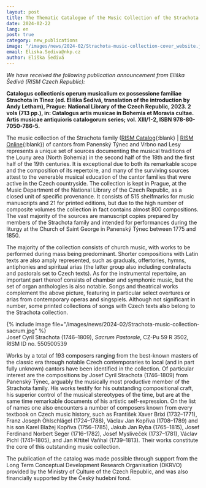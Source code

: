 ```yaml
---
layout: post
title: The Thematic Catalogue of the Music Collection of the Strachota Family from Panenský Týnec
date: 2024-02-22
lang: en
post: true
category: new_publications
image: "/images/news/2024-02/Strachota-music-collection-cover_website.jpg"
email: Eliska.Sediva@nkp.cz
author: Eliška Šedivá
---
```


_We have received the following publication announcement from Eliška Šedivá (RISM Czech Republic):_

**Catalogus collectionis operum musicalium ex possessione familiae Strachota in Tinez (ed. Eliška Šedivá, translation of the introduction by Andy Letham), Prague: National Library of the Czech Republic, 2023. 2 vols (713 pp.), in: Catalogus artis musicae in Bohemia et Moravia cultae. Artis musicae antiquioris catalogorum series; vol. XIII/1-2, ISBN 978-80-7050-786-5.**

The music collection of the Strachota family ([RISM Catalog](https://opac.rism.info/metaopac/perma.do?v=rism&q=-1%3d%22pe30060347%22){:blank} \| [RISM Online](https://rism.online/people/30060347){:blank}) of cantors from Panenský Týnec and Vrbno nad Lesy represents a unique set of sources documenting the musical traditions of the Louny area (North Bohemia) in the second half of the 18th and the first half of the 19th centuries. It is exceptional due to both its remarkable scope and the composition of its repertoire, and many of the surviving sources attest to the venerable musical education of the cantor families that were active in the Czech countryside. The collection is kept in Prague, at the Music Department of the National Library of the Czech Republic, as a closed unit of specific provenance. It consists of 515 shelfmarks for music manuscripts and 21 for printed editions, but due to the high number of composite volumes the collection in fact contains almost 800 compositions. The vast majority of the sources are manuscript copies prepared by members of the Strachota family and intended for performances during the liturgy at the Church of Saint George in Panenský Týnec between 1775 and 1850.

The majority of the collection consists of church music, with works to be performed during mass being predominant. Shorter compositions with Latin texts are also amply represented, such as graduals, offertories, hymns, antiphonies and spiritual arias (the latter group also including contrafacts and pastorals set to Czech texts). As for the instrumental repertoire, an important part thereof consists of chamber and symphonic music, but the set of organ anthologies is also notable. Songs and theatrical works complement the above picture, featuring in particular select overtures or arias from contemporary operas and singspiels. Although not significant in number, some printed collections of songs with Czech texts also belong to the Strachota collection.

{% include image file="/images/news/2024-02/Strachota-music-collection-sacrum.jpg" %}\
Josef Cyril Strachota (1746–1809), _Sacrum Pastorale_, CZ-Pu 59 R 3502, RISM ID no. 550500539

Works by a total of 193 composers ranging from the best-known masters of the classic era through notable Czech contemporaries to local (and in part fully unknown) cantors have been identified in the collection. Of particular interest are the compositions by Josef Cyril Strachota (1746–1809) from Panenský Týnec, arguably the musically most productive member of the Strachota family. His works testify for his outstanding compositional craft, his superior control of the musical stereotypes of the time, but are at the same time remarkable documents of his artistic self-expression. On the list of names one also encounters a number of composers known from every textbook on Czech music history, such as František Xaver Brixi (1732–1771), Franz Joseph Öhlschlägel (1724–1788), Václav Jan Kopřiva (1708–1789) and his son Karel Blažej Kopřiva (1756–1785), Jakub Jan Ryba (1765–1815), Josef Ferdinand Norbert Seger (1716–1782), Josef Mysliveček (1737–1781), Václav Pichl (1741–1805), and Jan Křtitel Vaňhal (1739–1813). Their works constitute the core of this outstanding music collection.

The publication of the catalog was made possible through support from the Long Term Conceptual Development Research Organisation (DKRVO) provided by the Ministry of Culture of the Czech Republic, and was also financially supported by the Český hudební fond.
